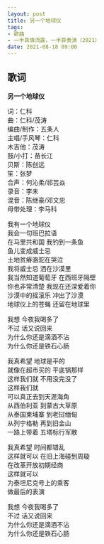 ```yaml
---
layout: post
title: 另一个地球仪
tags: 
- 歌曲
- 一半真情流露，一半靠表演（2021）
date: 2021-08-18 09:00
---
```


## 歌词

**另一个地球仪**

词：仁科  
曲：仁科/茂涛  
编曲/制作：五条人  
主唱/手风琴：仁科  
木吉他：茂涛  
鼓/小打：苗长江  
贝斯：陈创远  
笙：张梦  
合声：何沁柔/祁芸焱  
录音：李未  
混音：陈继豪/邓文忠  
母带处理：李马科

我有一个地球仪  
我会一句班巴拉语  
在马里共和国 我钓到一条鱼  
鱼儿变成威士忌  
土地贫瘠骆驼在哭泣  
我将威士忌 洒在沙漠里  
我当然知道葡萄牙 在西班牙隔壁  
你也非常清楚 我现在还深爱着你  
沙漠中的摇滚乐 冲出了沙漠  
地球仪上的苍蝇 还留在地球里

我想 今夜我喝多了  
不过 话又说回来  
为什么你还是滴酒不沾  
为什么你还是铁石心肠

我真希望 地球是平的  
就像在超市买的 平底锅那样  
这样我们就 不用没完没了  
这样我们就  
可以真正去到天涯海角  
从西伯利亚 到蒙古大草原  
从泰国柬埔寨 到老挝缅甸  
从列宁格勒 再到旧金山  
一路上带着 五塔标行军散

我真希望 时间都错乱  
这样就可以 在旧上海碰到周璇  
在改革开放初期经商  
这样就可以  
为泰坦尼克号上的乘客  
做最后的表演

我想 今夜我喝多了  
不过 话又说回来  
为什么你还是滴酒不沾  
为什么你还是铁石心肠
